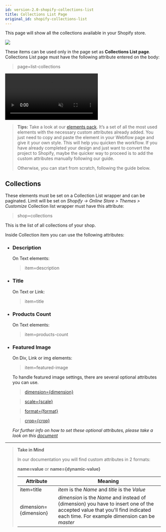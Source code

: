 ```yaml
---
id: version-2.0-shopify-collections-list
title: Collections List Page
original_id: shopify-collections-list
---
```


This page will show all the collections available in your Shopify store.

![](assets/shopify-collections-list.png)

These items can be used only in the page set as **Collections List page**.
Collections List page must have the following attribute entered on the body:

> page=list-collections

<pre>
<video autoplay muted playsinline="true" loop>
<source src="/assets/page-type.webm">
</video>
</pre>

> **Tips:**
> Take a look at our [elements pack](https://webflow.com/website/webflow-to-shopify-elements). It’s a set of all the most used elements with the necessary custom attributes already added. You just need to copy and paste the element in your Webflow page and give it your own style. This will help you quicken the workflow. If you have already completed your design and just want to convert the project to Shopify, maybe the quicker way to proceed is to add the custom attributes manually following our guide.
>
> Otherwise, you can start from scratch, following the guide below.

## Collections

These elements must be set on a Collection List wrapper and can be paginated. Limit will be set on *Shopify -> Online Store > Themes > Customize* Collection list wrapper must have this attribute:

> shop=collections

This is the list of all collections of your shop.

Inside Collection item you can use the following attributes:

- ### Description

   On Text elements:

   > item=description

- ### Title

   On Text or Link:

   > item=title

- ### Products Count 

   On Text elements:

   > item=products-count

- ### Featured Image

   On Div, Link or img elements:

   > item=featured-image

   To handle featured image settings, there are several optional attributes you can use.

   > [dimension={dimension}](shopify-optional-filters#dimension)

   > [scale={scale}](shopify-optional-filters#scale)

   > [format={format}](shopify-optional-filters#format)

   > [crop={crop}](shopify-optional-filters#crop)

   *For further info on how to set these optional attributes, please take a look on this [document](shopify-optional-filters)*



---------
> **Take in Mind**
>
> In our documentation you will find custom attributes in 2 formats:
>
> **name=value** or **name={dynamic-value}**
>
>
> **Attribute**             | **Meaning** | 
> -------------             | --------------- |
> | item=title              | *item* is the *Name* and *title* is the *Value* |
> | dimension={dimension}   | *dimension* is the *Name* and instead of {dimension} you have to insert one of the accepted value that you'll find indicated each time. For example dimension can be *master*|